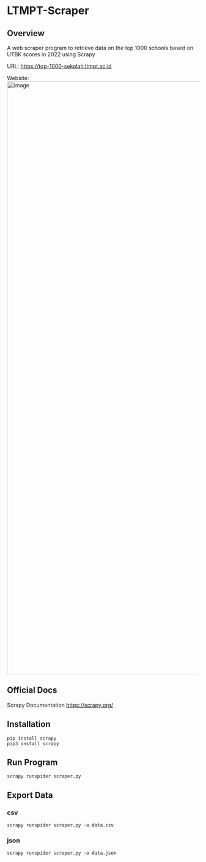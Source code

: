 # LTMPT-Scraper

## Overview
A web scraper program to retrieve data on the top 1000 schools based on UTBK scores in 2022 using Scrapy

URL: https://top-1000-sekolah.ltmpt.ac.id

Website:
<img width="1552" alt="image" src="https://user-images.githubusercontent.com/74947224/211158299-7400a156-57a0-45c8-a5f9-6c608bb3c0d6.png">

## Official Docs
Scrapy Documentation
https://scrapy.org/

## Installation
```
pip install scrapy
pip3 install scrapy
```

## Run Program
    scrapy runspider scraper.py
    
## Export Data
### csv
    scrapy runspider scraper.py -o data.csv

### json
    scrapy runspider scraper.py -o data.json
